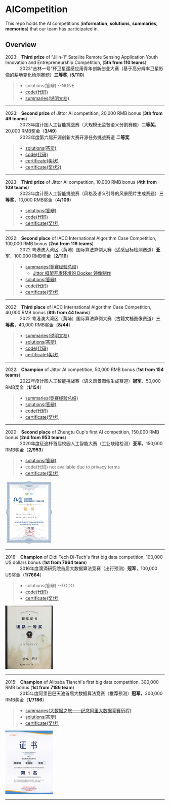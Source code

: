 # AICompetition
This repo holds the AI competitions (**information**, **solutions**, **summaries**, **memories**) that our team has participated in. 


## Overview

2023: &nbsp; **Third prize** of "Jilin-1" Satellite Remote Sensing Application Youth Innovation and Entrepreneurship Competition, (**5th from 110 teams**)  
&emsp;&emsp;&emsp; 2023"吉林一号"杯卫星遥感应用青年创新创业大赛（基于高分辨率卫星影像的耕地变化检测赛题）**三等奖**, (**5/110**)
> * solutions(答辩) --NONE
> * [code(代码)](https://github.com/DanyangLihhh/Cultivated-land-change-detection)
> * [summaries(说明文档)](https://github.com/DanyangLihhh/Cultivated-land-change-detection/blob/main/%E6%8A%80%E6%9C%AF%E6%96%87%E6%A1%A3.pdf)

------

2023: &nbsp; **Second prize** of Jittor AI competition, 20,000 RMB bonus (**3th from 49 teams**)  
&emsp;&emsp;&emsp; 2023年度计图人工智能挑战赛（大规模无监督语义分割赛题）**二等奖**，20,000 RMB奖金（**3/49**）  
&emsp;&emsp;&emsp; 2023年度第六届开源创新大赛开源任务挑战赛道 **二等奖**
> * [solutions(答辩)](https://docs.google.com/presentation/d/1dGCrVgahOedlZOG39SkQG2bvBo0D3wEo/edit?usp=sharing&ouid=117231763684180453695&rtpof=true&sd=true)
> * [code(代码)](https://github.com/Rose-41/Second-prize-of-2023-Jittor-AI-competition)
> * [certificate(奖状)](https://github.com/IMPlus-PCALab/AICompetition/blob/main/certificate/2023%E8%AE%A1%E5%9B%BE%E4%BA%BA%E5%B7%A5%E6%99%BA%E8%83%BD%E6%8C%91%E6%88%98%E8%B5%9B%E5%A4%A7%E8%A7%84%E6%A8%A1%E6%97%A0%E7%9B%91%E7%9D%A3%E8%AF%AD%E4%B9%89%E5%88%86%E5%89%B2%E4%BA%8C%E7%AD%89%E5%A5%96.jpg)
>  * [certificate(奖状2)](https://github.com/IMPlus-PCALab/AICompetition/blob/main/certificate/2023%E7%AC%AC%E5%85%AD%E5%B1%8A%E5%BC%80%E6%BA%90%E5%88%9B%E6%96%B0%E5%A4%A7%E8%B5%9B%E5%BC%80%E6%BA%90%E4%BB%BB%E5%8A%A1%E6%8C%91%E6%88%98%E8%B5%9B%E9%81%93%E4%BA%8C%E7%AD%89%E5%A5%96.pdf)

------

2023: &nbsp; **Third prize** of Jittor AI competition, 10,000 RMB bonus (**4th from 109 teams**)  
&emsp;&emsp;&emsp; 2023年度计图人工智能挑战赛（风格及语义引导的风景图片生成赛题）**三等奖**，10,000 RMB奖金（**4/109**）  
> * [solutions(答辩)](https://docs.google.com/presentation/d/1K24btQSGviN7ixvvuR4T_1yn0-aF3mVE/edit?usp=sharing&ouid=116115404543751263137&rtpof=true&sd=true)
> * [code(代码)](https://github.com/zhasion/jittor-SecretWeapon-GauGan)
> * [certificate(奖状)](https://github.com/IMPlus-PCALab/AICompetition/blob/main/certificate/2023%E8%AE%A1%E5%9B%BE%E4%BA%BA%E5%B7%A5%E6%99%BA%E8%83%BD%E6%8C%91%E6%88%98%E8%B5%9B%E4%B8%89%E7%AD%89%E5%A5%96.jpg)

------

2022: &nbsp; **Second place** of IACC International Algorithm Case Competition, 100,000 RMB bonus (**2nd from 116 teams**)  
&emsp;&emsp;&emsp; 2022 粤港澳大湾区（黄埔）国际算法算例大赛（遥感目标检测赛道）**亚军**，100,000 RMB奖金（**2/116**）
> * [summaries(竞赛经验总结)](https://zhuanlan.zhihu.com/p/614449075)
>   * [Jittor 框架开发环境的 Docker 镜像制作](https://github.com/IMPlus-PCALab/AICompetition/blob/main/resource/jittor-docker.md)
> * [solutions(答辩)](https://liveuclac-my.sharepoint.com/:p:/g/personal/zcablii_ucl_ac_uk/ESVXSr5UH4RCi6mD-qR4CZ0BP82V-tI0TACXiTniaK41DQ?rtime=JXXMDPTZ2kg)
> * [code(代码)](https://github.com/zcablii/RS_detection)
> * [certificate(奖状)](https://github.com/IMPlus-PCALab/AICompetition/blob/46ee80896c3a9fdd3ce005432d5890a591efd3aa/certificate/2022%E7%B2%A4%E6%B8%AF%E6%BE%B3%E5%A4%A7%E6%B9%BE%E5%8C%BA%EF%BC%88%E9%BB%84%E5%9F%94%EF%BC%89%E5%9B%BD%E9%99%85%E7%AE%97%E6%B3%95%E7%AE%97%E4%BE%8B%E5%A4%A7%E8%B5%9B%E9%81%A5%E6%84%9F%E7%9B%AE%E6%A0%87%E6%A3%80%E6%B5%8B%E8%B5%9B%E9%81%93%E4%BA%9A%E5%86%9B.jpg)

------

2022: &nbsp; **Third place** of IACC International Algorithm Case Competition, 40,000 RMB bonus (**8th from 44 teams**)  
&emsp;&emsp;&emsp; 2022 粤港澳大湾区（黄埔）国际算法算例大赛（古籍文档图像赛道）**三等奖**，40,000 RMB奖金（**8/44**）
> * [summaries(说明文档)](https://docs.qq.com/doc/DWk9IZ2JYVnNyc0hM)
> * [solutions(答辩)](https://www.bilibili.com/video/BV1v8411V7EY/?share_source=copy_web&vd_source=457e2598ee2f3d062c51669797f24492)
> * [code(代码)](https://github.com/ssocean/AlphX-Code-For-DAR)
> * [certificate(奖状)](certificate/2022%E7%B2%A4%E6%B8%AF%E6%BE%B3%E5%A4%A7%E6%B9%BE%E5%8C%BA%EF%BC%88%E9%BB%84%E5%9F%94%EF%BC%89%E5%9B%BD%E9%99%85%E7%AE%97%E6%B3%95%E7%AE%97%E4%BE%8B%E5%A4%A7%E8%B5%9B%E5%8F%A4%E7%B1%8D%E6%96%87%E6%A1%A3%E5%9B%BE%E5%83%8F%E8%AF%86%E5%88%AB%E4%B8%8E%E5%88%86%E6%9E%90%E7%AE%97%E6%B3%95%E4%B8%89%E7%AD%89%E5%A5%96.jpg)

------

2022: &nbsp; **Champion** of Jittor AI competition, 50,000 RMB bonus (**1st from 154 teams**)  
&emsp;&emsp;&emsp; 2022年度计图人工智能挑战赛（语义风景图像生成赛道）**冠军**，50,000 RMB奖金（**1/154**）  
> * [summaries(竞赛经验总结)](https://zhuanlan.zhihu.com/p/583947132)
> * [solutions(答辩)](https://liveuclac-my.sharepoint.com/:p:/g/personal/zcablii_ucl_ac_uk/EeiiPOx1pmtNvEK5Fn4ShQcBXmzfvSQc9h0O9TVyh84CLA?e=rUlVaR)
> * [code(代码)](https://github.com/zcablii/jittor-Torile-PG_SPADE)
> * [certificate(奖状)](https://github.com/IMPlus-PCALab/AICompetition/blob/76b90118ea185c829f6dfc45ff24837af58f349a/certificate/2022%E8%AE%A1%E5%9B%BE%E4%BA%BA%E5%B7%A5%E6%99%BA%E8%83%BD%E6%8C%91%E6%88%98%E8%B5%9B%E5%86%A0%E5%86%9B.jpg)

------

2020: &nbsp; **Second place** of Zhengtu Cup's first AI competition, 150,000 RMB bonus (**2nd from 953 teams**)  
&emsp;&emsp;&emsp; 2020年度征途杯首届校园人工智能大赛（工业缺陷检测）**亚军**，150,000 RMB奖金（**2/953**）  
> * [solutions(答辩)](https://docs.google.com/presentation/d/17s__jarQVl8GJt4g38rbs3Nn0Bnn1eWP/edit?usp=sharing&ouid=102362395923573296990&rtpof=true&sd=true)
> * code(代码) not available due to privacy terms
> * [certificate(奖状)](https://github.com/IMPlus-PCALab/AICompetition/blob/main/certificate/2020%E5%BE%81%E9%80%94%E6%9D%AF%E6%A0%A1%E5%9B%AD%E6%9C%BA%E5%99%A8%E8%A7%86%E8%A7%89%E4%BA%BA%E5%B7%A5%E6%99%BA%E8%83%BD%E5%A4%A7%E8%B5%9B%E4%BA%9A%E5%86%9B.jpg) 
<div align="left">
<img src=https://github.com/IMPlus-PCALab/AICompetition/blob/main/certificate/2020%E5%BE%81%E9%80%94%E6%9D%AF%E6%A0%A1%E5%9B%AD%E6%9C%BA%E5%99%A8%E8%A7%86%E8%A7%89%E4%BA%BA%E5%B7%A5%E6%99%BA%E8%83%BD%E5%A4%A7%E8%B5%9B%E4%BA%9A%E5%86%9B.jpg width=150 height=200 />
</div>

------

2016: &nbsp; **Champion** of Didi Tech Di-Tech's first big data competition, 100,000 US dollars bonus (**1st from 7664 team**)  
&emsp;&emsp;&emsp; 2016年度滴滴研究院首届大数据算法竞赛（出行预测）**冠军**，100,000 US奖金（**1/7664**）  
> * solutions(答辩) --TODO
> * [code(代码)](https://github.com/microsoft/LightGBM)
> * [certificate(奖状)](https://github.com/IMPlus-PCALab/AICompetition/blob/main/certificate/2016%E6%BB%B4%E6%BB%B4%E7%A0%94%E7%A9%B6%E9%99%A2%E5%A4%A7%E6%95%B0%E6%8D%AE%E7%AB%9E%E8%B5%9B%E5%86%A0%E5%86%9B.jpg
) 
<div align="left">
<img src=https://github.com/IMPlus-PCALab/AICompetition/blob/main/certificate/2016%E6%BB%B4%E6%BB%B4%E7%A0%94%E7%A9%B6%E9%99%A2%E5%A4%A7%E6%95%B0%E6%8D%AE%E7%AB%9E%E8%B5%9B%E5%86%A0%E5%86%9B.jpg
 width=150 height=200 />
</div>

------

2015: &nbsp; **Champion** of Alibaba Tianchi's first big data competition, 300,000 RMB bonus (**1st from 7186 team**)  
&emsp;&emsp;&emsp; 2015年度阿里巴巴天池首届大数据算法竞赛（推荐预测）**冠军**，300,000 RMB奖金（**1/7186**）  
> * [summaries(大数据之旅——纪念阿里大数据竞赛历程)](https://zhuanlan.zhihu.com/p/583898693)
> * [solutions(答辩)](https://docs.google.com/presentation/d/19qDhSrX3lDX2TO48-xKV84CYKgv6dVjS/edit?usp=sharing&ouid=110802396604011327537&rtpof=true&sd=true)
> * [certificate(奖状)](https://github.com/IMPlus-PCALab/AICompetition/blob/main/certificate/2015%E9%98%BF%E9%87%8C%E5%B7%B4%E5%B7%B4%E5%A4%A7%E6%95%B0%E6%8D%AE%E7%AB%9E%E8%B5%9B%E5%86%A0%E5%86%9B.png
) 
<div align="left">
<img src=https://github.com/IMPlus-PCALab/AICompetition/blob/main/certificate/2015%E9%98%BF%E9%87%8C%E5%B7%B4%E5%B7%B4%E5%A4%A7%E6%95%B0%E6%8D%AE%E7%AB%9E%E8%B5%9B%E5%86%A0%E5%86%9B.png
 width=150 height=200 />
</div>
  
------
